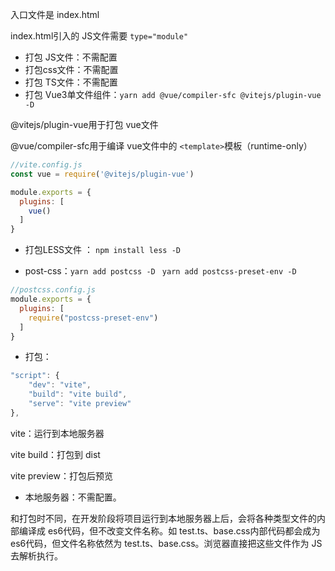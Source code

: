 



入口文件是 index.html

index.html引入的 JS文件需要 `type="module"`







- 打包 JS文件：不需配置
- 打包css文件：不需配置
- 打包 TS文件：不需配置
- 打包 Vue3单文件组件：` yarn add @vue/compiler-sfc @vitejs/plugin-vue -D `

@vitejs/plugin-vue用于打包 vue文件 

@vue/compiler-sfc用于编译 vue文件中的 `<template>`模板（runtime-only）

```js
//vite.config.js
const vue = require('@vitejs/plugin-vue')

module.exports = {
  plugins: [
    vue()
  ]
}
```

- 打包LESS文件 ： `npm install less -D`

- post-css：`yarn add postcss -D `  `yarn add postcss-preset-env -D`

```js
//postcss.config.js
module.exports = {
  plugins: [
    require("postcss-preset-env")
  ]
}
```

- 打包： 

```js
"script": {
    "dev": "vite",
    "build": "vite build",
    "serve": "vite preview"
},
```

vite：运行到本地服务器

vite build：打包到 dist

vite preview：打包后预览

- 本地服务器：不需配置。

和打包时不同，在开发阶段将项目运行到本地服务器上后，会将各种类型文件的内部编译成 es6代码，但不改变文件名称。如 test.ts、base.css内部代码都会成为 es6代码，但文件名称依然为 test.ts、base.css。浏览器直接把这些文件作为 JS去解析执行。

